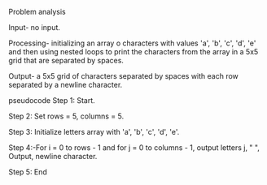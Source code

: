 Problem analysis 

Input- no input. 

Processing- initializing an array o characters with values 'a', 'b', 'c', 'd', 'e' and then using nested loops to print the characters from the array in a 5x5 grid that are separated by spaces. 

Output- a 5x5 grid of characters separated by spaces with each row separated by a newline character.

pseudocode 
Step 1: Start. 

Step 2: Set rows = 5, columns = 5. 

Step 3: Initialize letters array with 'a', 'b', 'c', 'd', 'e'. 

Step 4:-For i = 0 to rows - 1 and for j = 0 to columns - 1, output letters j, " ", Output, newline character. 

Step 5: End

